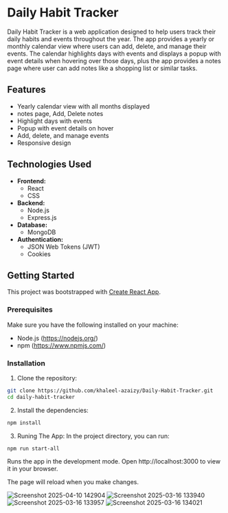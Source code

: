 # Daily Habit Tracker

Daily Habit Tracker is a web application designed to help users track their daily habits and events throughout the year. The app provides a yearly or monthly calendar view where users can add, delete, and manage their events. The calendar highlights days with events and displays a popup with event details when hovering over those days, plus the app provides a notes page where user can add notes like a shopping list 
or similar tasks.

## Features

- Yearly calendar view with all months displayed
- notes page, Add, Delete notes
- Highlight days with events
- Popup with event details on hover
- Add, delete, and manage events
- Responsive design

## Technologies Used

- **Frontend:**
  - React
  - CSS
- **Backend:**
  - Node.js
  - Express.js
- **Database:**
  - MongoDB
- **Authentication:**
  - JSON Web Tokens (JWT)
  - Cookies

## Getting Started

This project was bootstrapped with [Create React App](https://github.com/facebook/create-react-app).

### Prerequisites

Make sure you have the following installed on your machine:

- Node.js (https://nodejs.org/)
- npm (https://www.npmjs.com/)

### Installation

1. Clone the repository:

```bash
git clone https://github.com/khaleel-azaizy/Daily-Habit-Tracker.git
cd daily-habit-tracker
```
2. Install the dependencies:
```bash
npm install
```
3. Runing The App:
In the project directory, you can run:
```bash
npm run start-all
```

Runs the app in the development mode.
Open http://localhost:3000 to view it in your browser.

The page will reload when you make changes.

![Screenshot 2025-04-10 142904](https://github.com/user-attachments/assets/77c23b66-fc4d-4de5-af55-c5ba29a0fa3b)
![Screenshot 2025-03-16 133940](https://github.com/user-attachments/assets/78c0c8b3-b0ae-490f-b8b2-0929bc613b10)
![Screenshot 2025-03-16 133957](https://github.com/user-attachments/assets/95999f3d-848d-4e19-b2e6-9123c8ef3c34)
![Screenshot 2025-03-16 134021](https://github.com/user-attachments/assets/1110f338-0365-46b1-9f3b-27a9385a734d)
